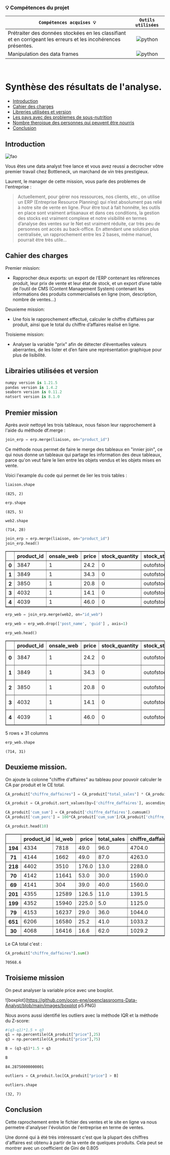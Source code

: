 ### 💡 **Compétences du projet**


| <div align="center">` Compétences acquises 💡 ` | ` Outils utilisées `
| :--- | :---: |
| Prétraiter des données stockées en les classifiant et en corrigeant les erreurs et les incohérences présentes. |![python](https://img.icons8.com/color/28/null/python--v1.png) |
| Manipulation des data frames |![python](https://img.icons8.com/color/28/null/python--v1.png) | 

<br>

# Synthèse des résultats de l'analyse.

- [Introduction](#introduction)
- [Cahier des charges](#cahier-des-charges)
- [Libreries utilisées et version](#libreries-utilisées-et-version)
- [Les pays avec des problemes de sous-nutrition](#les-pays-avec-des-problemes-de-sous-nutrition)
- [Nombre theroique des personnes qui peuvent être nourris](#nombre-theroique-des-personnes-qui-peuvent-être-nourris)
- [Conclusion](#conclusion)


## Introduction

![fao](https://github.com/ocon-ene/openclassrooms-Data-Analyst/blob/main/images/bottleneck.PNG)

Vous êtes une data analyst free lance et vous avez reussi a decrocher vôtre premier travail chez Bottleneck, un marchand de vin très prestigieux.

Laurent, le manager de cette mission, vous parle des problemes de l'entreprise : 

>Actuellement, pour gérer nos ressources, nos clients, etc., on utilise un ERP (Entreprise Resource Planning) qui n’est absolument pas relié à notre site de vente en ligne. Pour être tout à fait honnête, les outils en place sont vraiment artisanaux et dans ces conditions, la gestion des stocks est vraiment complexe et notre visibilité en termes d’analyse des ventes sur le Net est vraiment réduite, car très peu de personnes ont accès au back-office. En attendant une solution plus centralisée, un rapprochement entre les 2 bases, même manuel, pourrait être très utile…

## Cahier des charges

Premier mission:
- Rapprocher deux exports: un export de l’ERP contenant les références produit, leur prix de vente et leur état de stock, et un export d’une table de l’outil de CMS (Content Management System) contenant les informations des produits commercialisés en ligne (nom, description, nombre de ventes...)

Deuxieme mission:
- Une fois le rapprochement effectué, calculer le chiffre d’affaires par produit, ainsi que le total du chiffre d’affaires réalisé en ligne.
	
Troisieme mission:
- Analyser la variable "prix" afin de détecter d’éventuelles valeurs aberrantes, de les lister et d’en faire une représentation graphique pour plus de lisibilité.

## Librairies utilisées et version

```python
numpy version is 1.21.5
pandas version is 1.4.2
seaborn version is 0.11.2
natsort version is 8.1.0
```
##  Premier mission

Après avoir nettoyé les trois tableaux, nous faison leur rapprochement à l'aide du méthode df.merge :

```python
join_erp = erp.merge(liaison, on="product_id")
```
Ce méthode nous permet de faire le merge des tableaux en "innier join", ce qui nous donne un tableaux qui partage les information des deux tableaux, parce qu'on veut faire le lien entre les objets vendus et les objets mises en vente.

Voici l'example du code qui permet de lier les trois tables :

```python
liaison.shape
```




    (825, 2)




```python
erp.shape
```




    (825, 5)




```python
web2.shape
```




    (714, 28)




```python
join_erp = erp.merge(liaison, on="product_id")
join_erp.head()
```




<div>

<table border="1" class="dataframe">
  <thead>
    <tr style="text-align: right;">
      <th></th>
      <th>product_id</th>
      <th>onsale_web</th>
      <th>price</th>
      <th>stock_quantity</th>
      <th>stock_status</th>
      <th>id_web</th>
    </tr>
  </thead>
  <tbody>
    <tr>
      <th>0</th>
      <td>3847</td>
      <td>1</td>
      <td>24.2</td>
      <td>0</td>
      <td>outofstock</td>
      <td>15298</td>
    </tr>
    <tr>
      <th>1</th>
      <td>3849</td>
      <td>1</td>
      <td>34.3</td>
      <td>0</td>
      <td>outofstock</td>
      <td>15296</td>
    </tr>
    <tr>
      <th>2</th>
      <td>3850</td>
      <td>1</td>
      <td>20.8</td>
      <td>0</td>
      <td>outofstock</td>
      <td>15300</td>
    </tr>
    <tr>
      <th>3</th>
      <td>4032</td>
      <td>1</td>
      <td>14.1</td>
      <td>0</td>
      <td>outofstock</td>
      <td>19814</td>
    </tr>
    <tr>
      <th>4</th>
      <td>4039</td>
      <td>1</td>
      <td>46.0</td>
      <td>0</td>
      <td>outofstock</td>
      <td>19815</td>
    </tr>
  </tbody>
</table>
</div>




```python
erp_web = join_erp.merge(web2, on="id_web")
```


```python
erp_web = erp_web.drop(['post_name', 'guid'] , axis=1)
```


```python
erp_web.head()
```




<div>
<table border="1" class="dataframe">
  <thead>
    <tr style="text-align: right;">
      <th></th>
      <th>product_id</th>
      <th>onsale_web</th>
      <th>price</th>
      <th>stock_quantity</th>
      <th>stock_status</th>
      <th>id_web</th>
      <th>virtual</th>
      <th>downloadable</th>
      <th>rating_count</th>
      <th>average_rating</th>
      <th>...</th>
      <th>ping_status</th>
      <th>post_password</th>
      <th>post_modified</th>
      <th>post_modified_gmt</th>
      <th>post_content_filtered</th>
      <th>post_parent</th>
      <th>menu_order</th>
      <th>post_type</th>
      <th>post_mime_type</th>
      <th>comment_count</th>
    </tr>
  </thead>
  <tbody>
    <tr>
      <th>0</th>
      <td>3847</td>
      <td>1</td>
      <td>24.2</td>
      <td>0</td>
      <td>outofstock</td>
      <td>15298</td>
      <td>0</td>
      <td>0</td>
      <td>0</td>
      <td>0.0</td>
      <td>...</td>
      <td>closed</td>
      <td>NaN</td>
      <td>2019-12-30 09:30:29</td>
      <td>2019-12-30 08:30:29</td>
      <td>NaN</td>
      <td>0.0</td>
      <td>0.0</td>
      <td>product</td>
      <td>NaN</td>
      <td>0.0</td>
    </tr>
    <tr>
      <th>1</th>
      <td>3849</td>
      <td>1</td>
      <td>34.3</td>
      <td>0</td>
      <td>outofstock</td>
      <td>15296</td>
      <td>0</td>
      <td>0</td>
      <td>0</td>
      <td>0.0</td>
      <td>...</td>
      <td>closed</td>
      <td>NaN</td>
      <td>2019-12-21 09:00:17</td>
      <td>2019-12-21 08:00:17</td>
      <td>NaN</td>
      <td>0.0</td>
      <td>0.0</td>
      <td>product</td>
      <td>NaN</td>
      <td>0.0</td>
    </tr>
    <tr>
      <th>2</th>
      <td>3850</td>
      <td>1</td>
      <td>20.8</td>
      <td>0</td>
      <td>outofstock</td>
      <td>15300</td>
      <td>0</td>
      <td>0</td>
      <td>0</td>
      <td>0.0</td>
      <td>...</td>
      <td>closed</td>
      <td>NaN</td>
      <td>2020-06-26 18:15:03</td>
      <td>2020-06-26 16:15:03</td>
      <td>NaN</td>
      <td>0.0</td>
      <td>0.0</td>
      <td>product</td>
      <td>NaN</td>
      <td>0.0</td>
    </tr>
    <tr>
      <th>3</th>
      <td>4032</td>
      <td>1</td>
      <td>14.1</td>
      <td>0</td>
      <td>outofstock</td>
      <td>19814</td>
      <td>0</td>
      <td>0</td>
      <td>0</td>
      <td>0.0</td>
      <td>...</td>
      <td>closed</td>
      <td>NaN</td>
      <td>2020-01-04 16:36:01</td>
      <td>2020-01-04 15:36:01</td>
      <td>NaN</td>
      <td>0.0</td>
      <td>0.0</td>
      <td>product</td>
      <td>NaN</td>
      <td>0.0</td>
    </tr>
    <tr>
      <th>4</th>
      <td>4039</td>
      <td>1</td>
      <td>46.0</td>
      <td>0</td>
      <td>outofstock</td>
      <td>19815</td>
      <td>0</td>
      <td>0</td>
      <td>0</td>
      <td>0.0</td>
      <td>...</td>
      <td>closed</td>
      <td>NaN</td>
      <td>2020-01-04 16:36:10</td>
      <td>2020-01-04 15:36:10</td>
      <td>NaN</td>
      <td>0.0</td>
      <td>0.0</td>
      <td>product</td>
      <td>NaN</td>
      <td>0.0</td>
    </tr>
  </tbody>
</table>
<p>5 rows × 31 columns</p>
</div>




```python
erp_web.shape
```




    (714, 31)

## Deuxieme mission.

On ajoute la colonne "chiffre d'affaires" au tableau pour pouvoir calculer le CA par produit et le CE total. 


```python
CA_produit["chiffre_daffaires"] = CA_produit["total_sales"] * CA_produit["price"]
```


```python
CA_produit = CA_produit.sort_values(by=['chiffre_daffaires'], ascending=False)
```


```python
CA_produit['cum_sum'] = CA_produit['chiffre_daffaires'].cumsum()
CA_produit['cum_perc'] = 100*CA_produit['cum_sum']/CA_produit['chiffre_daffaires'].sum()
```


```python
CA_produit.head(10)
```




<div>
<table border="1" class="dataframe">
  <thead>
    <tr style="text-align: right;">
      <th></th>
      <th>product_id</th>
      <th>id_web</th>
      <th>price</th>
      <th>total_sales</th>
      <th>chiffre_daffaires</th>
      <th>cum_sum</th>
      <th>cum_perc</th>
    </tr>
  </thead>
  <tbody>
    <tr>
      <th>194</th>
      <td>4334</td>
      <td>7818</td>
      <td>49.0</td>
      <td>96.0</td>
      <td>4704.0</td>
      <td>4704.0</td>
      <td>6.665854</td>
    </tr>
    <tr>
      <th>71</th>
      <td>4144</td>
      <td>1662</td>
      <td>49.0</td>
      <td>87.0</td>
      <td>4263.0</td>
      <td>8967.0</td>
      <td>12.706785</td>
    </tr>
    <tr>
      <th>218</th>
      <td>4402</td>
      <td>3510</td>
      <td>176.0</td>
      <td>13.0</td>
      <td>2288.0</td>
      <td>11255.0</td>
      <td>15.949020</td>
    </tr>
    <tr>
      <th>70</th>
      <td>4142</td>
      <td>11641</td>
      <td>53.0</td>
      <td>30.0</td>
      <td>1590.0</td>
      <td>12845.0</td>
      <td>18.202147</td>
    </tr>
    <tr>
      <th>69</th>
      <td>4141</td>
      <td>304</td>
      <td>39.0</td>
      <td>40.0</td>
      <td>1560.0</td>
      <td>14405.0</td>
      <td>20.412761</td>
    </tr>
    <tr>
      <th>201</th>
      <td>4355</td>
      <td>12589</td>
      <td>126.5</td>
      <td>11.0</td>
      <td>1391.5</td>
      <td>15796.5</td>
      <td>22.384602</td>
    </tr>
    <tr>
      <th>199</th>
      <td>4352</td>
      <td>15940</td>
      <td>225.0</td>
      <td>5.0</td>
      <td>1125.0</td>
      <td>16921.5</td>
      <td>23.978795</td>
    </tr>
    <tr>
      <th>79</th>
      <td>4153</td>
      <td>16237</td>
      <td>29.0</td>
      <td>36.0</td>
      <td>1044.0</td>
      <td>17965.5</td>
      <td>25.458207</td>
    </tr>
    <tr>
      <th>651</th>
      <td>6206</td>
      <td>16580</td>
      <td>25.2</td>
      <td>41.0</td>
      <td>1033.2</td>
      <td>18998.7</td>
      <td>26.922314</td>
    </tr>
    <tr>
      <th>30</th>
      <td>4068</td>
      <td>16416</td>
      <td>16.6</td>
      <td>62.0</td>
      <td>1029.2</td>
      <td>20027.9</td>
      <td>28.380753</td>
    </tr>
  </tbody>
</table>
</div>

Le CA total c'est :


```python
CA_produit["chiffre_daffaires"].sum()
```




    70568.6

## Troisieme mission

On peut analyser la variable price avec une boxplot.

![boxplot](https://github.com/ocon-ene/openclassrooms-Data-Analyst/blob/main/images/boxplot p5.PNG)

Nous avons aussi identifié les outliers avec la méthode IQR et la méthode du Z-score:

```python
#(q3-q1)*1.5 + q3
q1 = np.percentile(CA_produit["price"],25)
q3 = np.percentile(CA_produit["price"],75)
```


```python
B = (q3-q1)*1.5 + q3
```


```python
B
```

    84.28750000000001




```python
outliers = CA_produit.loc[CA_produit["price"] > B]
```


```python
outliers.shape
```




    (32, 7)


## Conclusion

Cette raprochement entre le fichier des ventes et le site en ligne va nous permetre d'analyser l'évolution de l'entreprise en terme de ventes.

Une donné qui à été très intéressant c'est que la plupart des chiffres d'affaires est obtenu à partir de la vente de quelques produits. Cela peut se montrer avec un coefficient de Gini de 0.805

